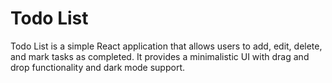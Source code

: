 # Todo List


Todo List is a simple React application that allows users to add, edit, delete, and mark tasks as completed. It provides a minimalistic UI with drag and drop functionality and dark mode support.
